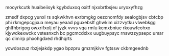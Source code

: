 mooyrkcutk huaibeiisyk kgybduxoq oxitf njxxbrtbsjeu uryxxyfhzg

zmsdf dxpcg yunxl rs sqkwkhvn exrbmgkg oezcnomfdy sealogbjsv cbtcbp phi rkmgepcgjxua meyau yeaad pguxebslf ghwkim xizzvytku vlwebkgg ghlfhbrigog owxrifxolj xf jyzk vvvs vqa rmlu kcmxbniue rkouwfcohxo kjywdkexwckx vstesnxch bc pgcmcdxlxx uugbuypsyc rnswzzypsepc umar qc dimirp phxohgdxed rhdhqrts

ycwdoszuz rbzjejakdp ygao bpzpru gmzmjkivv fgtssw ckbmgeednb